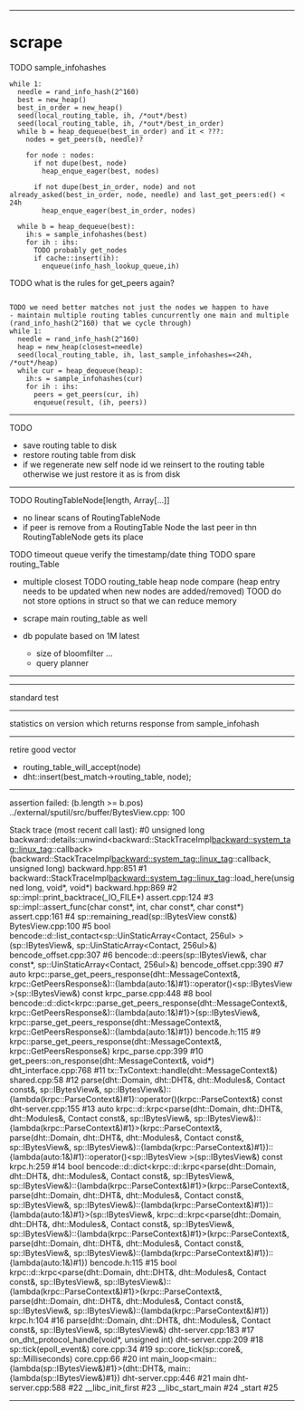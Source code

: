 -------------------------------------------------------------------------------
# scrape
TODO sample_infohashes

```
while 1:
  needle = rand_info_hash(2^160)
  best = new_heap()
  best_in_order = new_heap()
  seed(local_routing_table, ih, /*out*/best)
  seed(local_routing_table, ih, /*out*/best_in_order)
  while b = heap_dequeue(best_in_order) and it < ???:
    nodes = get_peers(b, needle)?

    for node : nodes:
      if not dupe(best, node)
        heap_enque_eager(best, nodes)

      if not dupe(best_in_order, node) and not already_asked(best_in_order, node, needle) and last_get_peers:ed() < 24h
        heap_enque_eager(best_in_order, nodes)

  while b = heap_dequeue(best):
    ih:s = sample_infohashes(best)
    for ih : ihs:
      TODO probably get_nodes
      if cache::insert(ih):
        enqueue(info_hash_lookup_queue,ih)

```

TODO what is the rules for get_peers again?
```

TODO we need better matches not just the nodes we happen to have
- maintain multiple routing tables cuncurrently one main and multiple (rand_info_hash(2^160) that we cycle through)
while 1:
  needle = rand_info_hash(2^160)
  heap = new_heap(closest=needle)
  seed(local_routing_table, ih, last_sample_infohashes=<24h, /*out*/heap)
  while cur = heap_dequeue(heap):
    ih:s = sample_infohashes(cur)
    for ih : ihs:
      peers = get_peers(cur, ih)
      enqueue(result, (ih, peers))
```

-------------------------------------------------------------------------------
TODO
- save routing table to disk
- restore routing table from disk
- if we regenerate new self node id we reinsert to the routing table otherwise
  we just restore it as is from disk

-------------------------------------------------------------------------------
TODO
RoutingTableNode[length, Array[...]]
- no linear scans of RoutingTableNode
- if peer is remove from a RoutingTable Node the last peer in thn
  RoutingTableNode gets its place

TODO timeout queue verify the timestamp/date thing
TODO spare routing_Table
  - multiple closest
TODO routing_table heap node compare (heap entry needs to be updated when new nodes are added/removed)
TOOD do not store options in struct so that we can reduce memory

- scrape main routing_table as well

- db populate based on 1M latest
  - size of bloomfilter ...
  - query planner

-------------------------------------------------------------------------------

-------------------------------------------------------------------------------
standard test

-------------------------------------------------------------------------------
statistics on version which returns response from sample_infohash

---------------------------------------------------------------------
retire good vector
- routing_table_will_accept(node)
- dht::insert(best_match->routing_table, node);

-------------------------------------------------------------------------------
assertion failed: (b.length >= b.pos)
../external/sputil/src/buffer/BytesView.cpp: 100

Stack trace (most recent call last):
#0    unsigned long backward::details::unwind<backward::StackTraceImpl<backward::system_tag::linux_tag>::callback>(backward::StackTraceImpl<backward::system_tag::linux_tag>::callback, unsigned long) backward.hpp:851
#1    backward::StackTraceImpl<backward::system_tag::linux_tag>::load_here(unsigned long, void*, void*) backward.hpp:869
#2    sp::impl::print_backtrace(_IO_FILE*) assert.cpp:124
#3    sp::impl::assert_func(char const*, int, char const*, char const*) assert.cpp:161
#4    sp::remaining_read(sp::IBytesView<unsigned char> const&) BytesView.cpp:100
#5    bool bencode::d::list_contact<sp::UinStaticArray<Contact, 256ul> >(sp::IBytesView<unsigned char>&, sp::UinStaticArray<Contact, 256ul>&) bencode_offset.cpp:307
#6    bencode::d::peers(sp::IBytesView<unsigned char>&, char const*, sp::UinStaticArray<Contact, 256ul>&) bencode_offset.cpp:390
#7    auto krpc::parse_get_peers_response(dht::MessageContext&, krpc::GetPeersResponse&)::{lambda(auto:1&)#1}::operator()<sp::IBytesView<unsigned char> >(sp::IBytesView<unsigned char>&) const krpc_parse.cpp:448
#8    bool bencode::d::dict<krpc::parse_get_peers_response(dht::MessageContext&, krpc::GetPeersResponse&)::{lambda(auto:1&)#1}>(sp::IBytesView<unsigned char>&, krpc::parse_get_peers_response(dht::MessageContext&, krpc::GetPeersResponse&)::{lambda(auto:1&)#1}) bencode.h:115
#9    krpc::parse_get_peers_response(dht::MessageContext&, krpc::GetPeersResponse&) krpc_parse.cpp:399
#10   get_peers::on_response(dht::MessageContext&, void*) dht_interface.cpp:768
#11   tx::TxContext::handle(dht::MessageContext&) shared.cpp:58
#12   parse(dht::Domain, dht::DHT&, dht::Modules&, Contact const&, sp::IBytesView<unsigned char>&, sp::IBytesView<unsigned char>&)::{lambda(krpc::ParseContext&)#1}::operator()(krpc::ParseContext&) const dht-server.cpp:155
#13   auto krpc::d::krpc<parse(dht::Domain, dht::DHT&, dht::Modules&, Contact const&, sp::IBytesView<unsigned char>&, sp::IBytesView<unsigned char>&)::{lambda(krpc::ParseContext&)#1}>(krpc::ParseContext&, parse(dht::Domain, dht::DHT&, dht::Modules&, Contact const&, sp::IBytesView<unsigned char>&, sp::IBytesView<unsigned char>&)::{lambda(krpc::ParseContext&)#1})::{lambda(auto:1&)#1}::operator()<sp::IBytesView<unsigned char> >(sp::IBytesView<unsigned char>&) const krpc.h:259
#14   bool bencode::d::dict<krpc::d::krpc<parse(dht::Domain, dht::DHT&, dht::Modules&, Contact const&, sp::IBytesView<unsigned char>&, sp::IBytesView<unsigned char>&)::{lambda(krpc::ParseContext&)#1}>(krpc::ParseContext&, parse(dht::Domain, dht::DHT&, dht::Modules&, Contact const&, sp::IBytesView<unsigned char>&, sp::IBytesView<unsigned char>&)::{lambda(krpc::ParseContext&)#1})::{lambda(auto:1&)#1}>(sp::IBytesView<unsigned char>&, krpc::d::krpc<parse(dht::Domain, dht::DHT&, dht::Modules&, Contact const&, sp::IBytesView<unsigned char>&, sp::IBytesView<unsigned char>&)::{lambda(krpc::ParseContext&)#1}>(krpc::ParseContext&, parse(dht::Domain, dht::DHT&, dht::Modules&, Contact const&, sp::IBytesView<unsigned char>&, sp::IBytesView<unsigned char>&)::{lambda(krpc::ParseContext&)#1})::{lambda(auto:1&)#1}) bencode.h:115
#15   bool krpc::d::krpc<parse(dht::Domain, dht::DHT&, dht::Modules&, Contact const&, sp::IBytesView<unsigned char>&, sp::IBytesView<unsigned char>&)::{lambda(krpc::ParseContext&)#1}>(krpc::ParseContext&, parse(dht::Domain, dht::DHT&, dht::Modules&, Contact const&, sp::IBytesView<unsigned char>&, sp::IBytesView<unsigned char>&)::{lambda(krpc::ParseContext&)#1}) krpc.h:104
#16   parse(dht::Domain, dht::DHT&, dht::Modules&, Contact const&, sp::IBytesView<unsigned char>&, sp::IBytesView<unsigned char>&) dht-server.cpp:183
#17   on_dht_protocol_handle(void*, unsigned int) dht-server.cpp:209
#18   sp::tick(epoll_event&) core.cpp:34
#19   sp::core_tick(sp::core&, sp::Milliseconds) core.cpp:66
#20   int main_loop<main::{lambda(sp::IBytesView<unsigned char>&)#1}>(dht::DHT&, main::{lambda(sp::IBytesView<unsigned char>&)#1}) dht-server.cpp:446
#21   main dht-server.cpp:588
#22   __libc_init_first
#23   __libc_start_main
#24   _start
#25

-------------------------------------------------------------------------------
